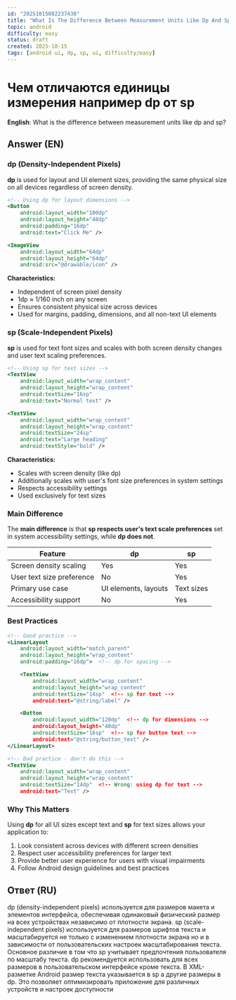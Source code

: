 ```yaml
---
id: "20251015082237430"
title: "What Is The Difference Between Measurement Units Like Dp And Sp / What Is The Difference Between Measurement Units Like Dp и Sp"
topic: android
difficulty: easy
status: draft
created: 2025-10-15
tags: [android ui, dp, sp, ui, difficulty/easy]
---
```

# Чем отличаются единицы измерения например dp от sp

**English**: What is the difference between measurement units like dp and sp?

## Answer (EN)
### dp (Density-Independent Pixels)

**dp** is used for layout and UI element sizes, providing the same physical size on all devices regardless of screen density.

```xml
<!-- Using dp for layout dimensions -->
<Button
    android:layout_width="100dp"
    android:layout_height="48dp"
    android:padding="16dp"
    android:text="Click Me" />

<ImageView
    android:layout_width="64dp"
    android:layout_height="64dp"
    android:src="@drawable/icon" />
```

**Characteristics:**
- Independent of screen pixel density
- 1dp ≈ 1/160 inch on any screen
- Ensures consistent physical size across devices
- Used for margins, padding, dimensions, and all non-text UI elements

### sp (Scale-Independent Pixels)

**sp** is used for text font sizes and scales with both screen density changes and user text scaling preferences.

```xml
<!-- Using sp for text sizes -->
<TextView
    android:layout_width="wrap_content"
    android:layout_height="wrap_content"
    android:textSize="16sp"
    android:text="Normal text" />

<TextView
    android:layout_width="wrap_content"
    android:layout_height="wrap_content"
    android:textSize="24sp"
    android:text="Large heading"
    android:textStyle="bold" />
```

**Characteristics:**
- Scales with screen density (like dp)
- Additionally scales with user's font size preferences in system settings
- Respects accessibility settings
- Used exclusively for text sizes

### Main Difference

The **main difference** is that **sp respects user's text scale preferences** set in system accessibility settings, while **dp does not**.

| Feature | dp | sp |
|---------|----|----|
| Screen density scaling | Yes | Yes |
| User text size preference | No | Yes |
| Primary use case | UI elements, layouts | Text sizes |
| Accessibility support | No | Yes |

### Best Practices

```xml
<!-- Good practice -->
<LinearLayout
    android:layout_width="match_parent"
    android:layout_height="wrap_content"
    android:padding="16dp">  <!-- dp for spacing -->

    <TextView
        android:layout_width="wrap_content"
        android:layout_height="wrap_content"
        android:textSize="14sp"  <!-- sp for text -->
        android:text="@string/label" />

    <Button
        android:layout_width="120dp"  <!-- dp for dimensions -->
        android:layout_height="48dp"
        android:textSize="16sp"  <!-- sp for button text -->
        android:text="@string/button_text" />
</LinearLayout>

<!-- Bad practice - don't do this -->
<TextView
    android:layout_width="wrap_content"
    android:layout_height="wrap_content"
    android:textSize="14dp"  <!-- Wrong: using dp for text -->
    android:text="Text" />
```

### Why This Matters

Using **dp** for all UI sizes except text and **sp** for text sizes allows your application to:
1. Look consistent across devices with different screen densities
2. Respect user accessibility preferences for larger text
3. Provide better user experience for users with visual impairments
4. Follow Android design guidelines and best practices

## Ответ (RU)
dp (density-independent pixels) используется для размеров макета и элементов интерфейса, обеспечивая одинаковый физический размер на всех устройствах независимо от плотности экрана. sp (scale-independent pixels) используется для размеров шрифтов текста и масштабируется не только с изменением плотности экрана но и в зависимости от пользовательских настроек масштабирования текста. Основное различие в том что sp учитывает предпочтения пользователя по масштабу текста. dp рекомендуется использовать для всех размеров в пользовательском интерфейсе кроме текста. В XML-разметке Android размер текста указывается в sp а другие размеры в dp. Это позволяет оптимизировать приложение для различных устройств и настроек доступности


